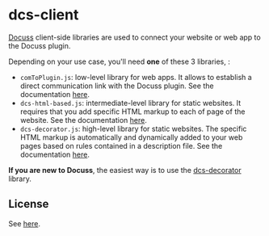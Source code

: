 # dcs-client

[Docuss](https://github.com/sylque/docuss) client-side libraries are used to
connect your website or web app to the Docuss plugin.

Depending on your use case, you'll need **one** of these 3 libraries, :

- `comToPlugin.js`: low-level library for web apps. It allows to establish a
  direct communication link with the Docuss plugin. See the documentation
  [here](comToPlugin.md).
- `dcs-html-based.js`: intermediate-level library for static websites. It
  requires that you add specific HTML markup to each of page of the website. See
  the documentation [here](dcs-html-based.md).
- `dcs-decorator.js`: high-level library for static websites. The specific HTML
  markup is automatically and dynamically added to your web pages based on rules
  contained in a description file. See the documentation
  [here](dcs-decorator.md).

**If you are new to Docuss**, the easiest way is to use the
[dcs-decorator](dcs-decorator.md) library.

## License

See [here](https://github.com/sylque/docuss#license).
